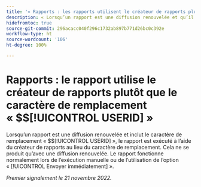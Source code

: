 ```yaml
---
title: '« Rapports : les rapports utilisent le créateur de rapports plutôt que le caractère de remplacement $$USERID »'
description: « Lorsqu’un rapport est une diffusion renouvelée et qu’il contient le caractère de remplacement « $$USERID », il est exécuté à l’aide du créateur du rapport au lieu du caractère de remplacement. Cela ne se produit qu’avec une diffusion renouvelée. Le rapport fonctionne normalement lors de l’exécution manuelle ou de l’utilisation de l’option « Envoyer immédiatement ». »
hidefromtoc: true
source-git-commit: 296acacc040f296c1732ab897b771d26bc0c392e
workflow-type: ht
source-wordcount: '106'
ht-degree: 100%

---
```



# Rapports : le rapport utilise le créateur de rapports plutôt que le caractère de remplacement « $$[!UICONTROL USERID] »

Lorsqu’un rapport est une diffusion renouvelée et inclut le caractère de remplacement « $$[!UICONTROL USERID] », le rapport est exécuté à l’aide du créateur de rapports au lieu du caractère de remplacement. Cela ne se produit qu’avec une diffusion renouvelée. Le rapport fonctionne normalement lors de l’exécution manuelle ou de l’utilisation de l’option « [!UICONTROL Envoyer immédiatement] ».

_Premier signalement le 21 novembre 2022._

